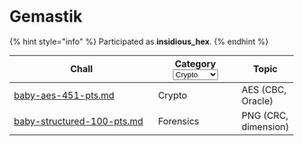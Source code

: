# Gemastik

{% hint style="info" %}
Participated as **insidious\_hex**.
{% endhint %}

<table><thead><tr><th width="265">Chall</th><th width="141">Category<select><option value="EuFgwVuu28GS" label="Crypto" color="blue"></option><option value="uQJXZaG3IQTq" label="Forensics" color="blue"></option></select></th><th>Topic</th></tr></thead><tbody><tr><td><a data-mention href="baby-aes-451-pts.md">baby-aes-451-pts.md</a></td><td><span data-option="EuFgwVuu28GS">Crypto</span></td><td>AES (CBC, Oracle)</td></tr><tr><td><a data-mention href="baby-structured-100-pts.md">baby-structured-100-pts.md</a></td><td><span data-option="uQJXZaG3IQTq">Forensics</span></td><td>PNG (CRC, dimension)</td></tr></tbody></table>
